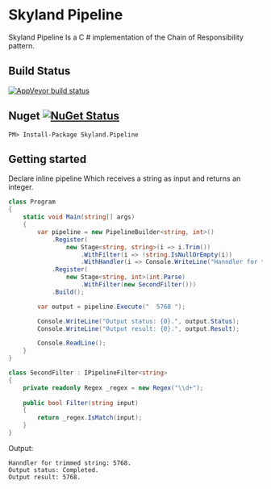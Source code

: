 # Skyland Pipeline

Skyland Pipeline Is a C # implementation of the Chain of Responsibility pattern.

## Build Status

[![AppVeyor build status](https://img.shields.io/appveyor/ci/josephrodriguez/skyland-pipeline/master.svg?label=appveyor&style=flat-square)](https://ci.appveyor.com/project/josephrodriguez/skyland-pipeline)


## Nuget  [![NuGet Status](http://img.shields.io/nuget/v/Skyland.Pipeline.svg?style=flat)](https://www.nuget.org/packages/Skyland.Pipeline/)

    PM> Install-Package Skyland.Pipeline
	
## Getting started

Declare inline pipeline Which receives a string as input and returns an integer.

```cs
class Program
{
    static void Main(string[] args)
    {
        var pipeline = new PipelineBuilder<string, int>()
            .Register(
                new Stage<string, string>(i => i.Trim())
                    .WithFilter(i => !string.IsNullOrEmpty(i))
                    .WithHandler(i => Console.WriteLine("Hanndler for trimmed string: {0}.", i)))
            .Register(
                new Stage<string, int>(int.Parse)
                    .WithFilter(new SecondFilter()))
            .Build();

        var output = pipeline.Execute("  5768 ");

        Console.WriteLine("Output status: {0}.", output.Status);
        Console.WriteLine("Output result: {0}.", output.Result);

        Console.ReadLine();
    }
}

class SecondFilter : IPipelineFilter<string>
{
    private readonly Regex _regex = new Regex("\\d+");
 
    public bool Filter(string input)
    {
        return _regex.IsMatch(input);
    }
}
```

Output:

    Hanndler for trimmed string: 5768.
    Output status: Completed.
    Output result: 5768.
